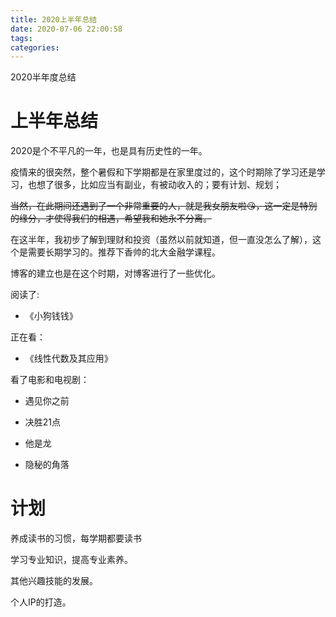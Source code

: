 ```yaml
---
title: 2020上半年总结
date: 2020-07-06 22:00:58
tags: 
categories: 
---
```


2020半年度总结

<!--more-->

# 上半年总结

2020是个不平凡的一年，也是具有历史性的一年。

疫情来的很突然，整个暑假和下学期都是在家里度过的，这个时期除了学习还是学习，也想了很多，比如应当有副业，有被动收入的；要有计划、规划；

~~当然，在此期间还遇到了一个非常重要的人，就是我女朋友啦😘，这一定是特别的缘分，才使得我们的相遇，希望我和她永不分离。~~

在这半年，我初步了解到理财和投资（虽然以前就知道，但一直没怎么了解），这个是需要长期学习的。推荐下香帅的北大金融学课程。

博客的建立也是在这个时期，对博客进行了一些优化。

阅读了:

- 《小狗钱钱》

正在看：

- 《线性代数及其应用》

看了电影和电视剧：

- 遇见你之前

- 决胜21点

- 他是龙

- 隐秘的角落

# 计划

养成读书的习惯，每学期都要读书

学习专业知识，提高专业素养。

其他兴趣技能的发展。

个人IP的打造。
